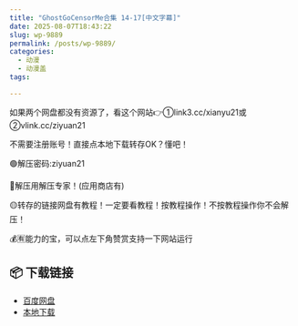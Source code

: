 ```yaml
---
title: "GhostGoCensorMe合集 14-17[中文字幕]"
date: 2025-08-07T18:43:22
slug: wp-9889
permalink: /posts/wp-9889/
categories:
  - 动漫
  - 动漫盖
tags:

---
```


如果两个网盘都没有资源了，看这个网站👉①link3.cc/xianyu21或②vlink.cc/ziyuan21

不需要注册账号！直接点本地下载转存OK？懂吧！

🟢解压密码:ziyuan21

🔵解压用解压专家！(应用商店有)

🟡转存的链接网盘有教程！一定要看教程！按教程操作！不按教程操作你不会解压！

💰🈶能力的宝，可以点左下角赞赏支持一下网站运行

## 📦 下载链接
- [百度网盘](https://blziyuan21.com/pay-download/9889?key=fed9b8c39e&down_id=0)
- [本地下载](https://blziyuan21.com/pay-download/9889?key=fed9b8c39e&down_id=1)

